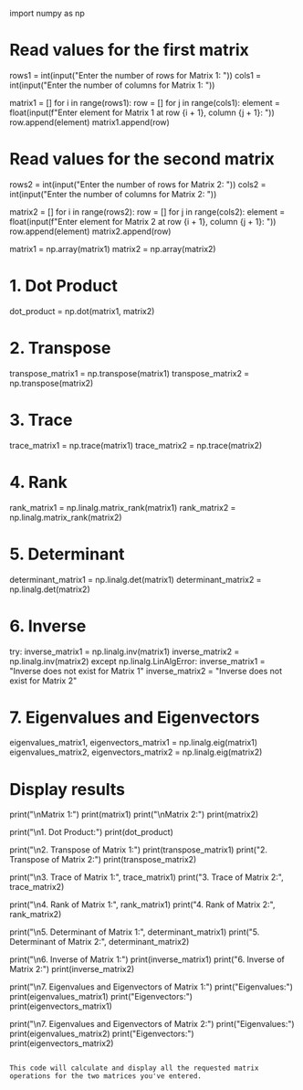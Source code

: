 
import numpy as np

# Read values for the first matrix
rows1 = int(input("Enter the number of rows for Matrix 1: "))
cols1 = int(input("Enter the number of columns for Matrix 1: "))

matrix1 = []
for i in range(rows1):
    row = []
    for j in range(cols1):
        element = float(input(f"Enter element for Matrix 1 at row {i + 1}, column {j + 1}: "))
        row.append(element)
    matrix1.append(row)

# Read values for the second matrix
rows2 = int(input("Enter the number of rows for Matrix 2: "))
cols2 = int(input("Enter the number of columns for Matrix 2: "))

matrix2 = []
for i in range(rows2):
    row = []
    for j in range(cols2):
        element = float(input(f"Enter element for Matrix 2 at row {i + 1}, column {j + 1}: "))
        row.append(element)
    matrix2.append(row)

matrix1 = np.array(matrix1)
matrix2 = np.array(matrix2)

# 1. Dot Product
dot_product = np.dot(matrix1, matrix2)

# 2. Transpose
transpose_matrix1 = np.transpose(matrix1)
transpose_matrix2 = np.transpose(matrix2)

# 3. Trace
trace_matrix1 = np.trace(matrix1)
trace_matrix2 = np.trace(matrix2)

# 4. Rank
rank_matrix1 = np.linalg.matrix_rank(matrix1)
rank_matrix2 = np.linalg.matrix_rank(matrix2)

# 5. Determinant
determinant_matrix1 = np.linalg.det(matrix1)
determinant_matrix2 = np.linalg.det(matrix2)

# 6. Inverse
try:
    inverse_matrix1 = np.linalg.inv(matrix1)
    inverse_matrix2 = np.linalg.inv(matrix2)
except np.linalg.LinAlgError:
    inverse_matrix1 = "Inverse does not exist for Matrix 1"
    inverse_matrix2 = "Inverse does not exist for Matrix 2"

# 7. Eigenvalues and Eigenvectors
eigenvalues_matrix1, eigenvectors_matrix1 = np.linalg.eig(matrix1)
eigenvalues_matrix2, eigenvectors_matrix2 = np.linalg.eig(matrix2)

# Display results
print("\nMatrix 1:")
print(matrix1)
print("\nMatrix 2:")
print(matrix2)

print("\n1. Dot Product:")
print(dot_product)

print("\n2. Transpose of Matrix 1:")
print(transpose_matrix1)
print("2. Transpose of Matrix 2:")
print(transpose_matrix2)

print("\n3. Trace of Matrix 1:", trace_matrix1)
print("3. Trace of Matrix 2:", trace_matrix2)

print("\n4. Rank of Matrix 1:", rank_matrix1)
print("4. Rank of Matrix 2:", rank_matrix2)

print("\n5. Determinant of Matrix 1:", determinant_matrix1)
print("5. Determinant of Matrix 2:", determinant_matrix2)

print("\n6. Inverse of Matrix 1:")
print(inverse_matrix1)
print("6. Inverse of Matrix 2:")
print(inverse_matrix2)

print("\n7. Eigenvalues and Eigenvectors of Matrix 1:")
print("Eigenvalues:")
print(eigenvalues_matrix1)
print("Eigenvectors:")
print(eigenvectors_matrix1)

print("\n7. Eigenvalues and Eigenvectors of Matrix 2:")
print("Eigenvalues:")
print(eigenvalues_matrix2)
print("Eigenvectors:")
print(eigenvectors_matrix2)
```

This code will calculate and display all the requested matrix operations for the two matrices you've entered.
